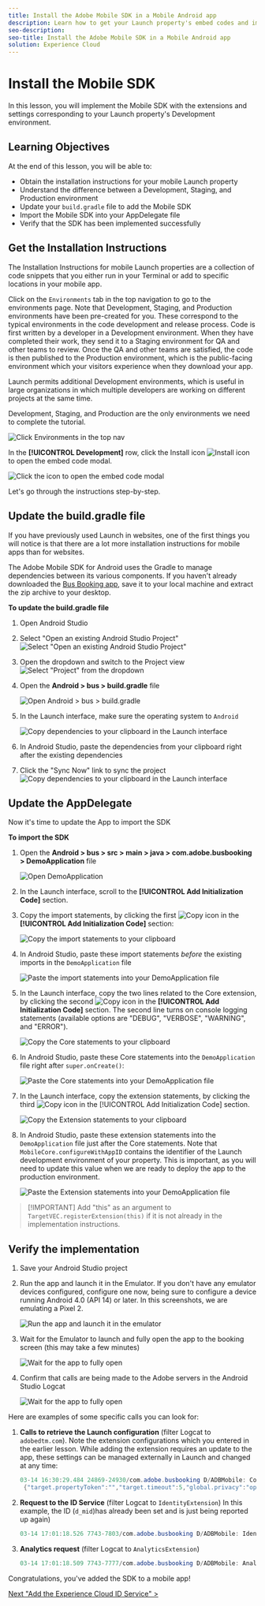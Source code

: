 ```yaml
---
title: Install the Adobe Mobile SDK in a Mobile Android app
description: Learn how to get your Launch property's embed codes and implement them in your website. This lesson is part of the Implementing the Experience Cloud in Mobile Android Applications tutorial.
seo-description:
seo-title: Install the Adobe Mobile SDK in a Mobile Android app
solution: Experience Cloud
---
```


# Install the Mobile SDK

In this lesson, you will implement the Mobile SDK with the extensions and settings corresponding to your Launch property's Development environment.

## Learning Objectives

At the end of this lesson, you will be able to:

* Obtain the installation instructions for your mobile Launch property
* Understand the difference between a Development, Staging, and Production environment
* Update your `build.gradle` file to add the Mobile SDK
* Import the Mobile SDK into your AppDelegate file
* Verify that the SDK has been implemented successfully

## Get the Installation Instructions

The Installation Instructions for mobile Launch properties are a collection of code snippets that you either run in your Terminal or add to specific locations in your mobile app.

Click on the `Environments` tab in the top navigation to go to the environments page. Note that Development, Staging, and Production environments have been pre-created for you. These correspond to the typical environments in the code development and release process. Code is first written by a developer in a Development environment. When they have completed their work, they send it to a Staging environment for QA and other teams to review. Once the QA and other teams are satisfied, the code is then published to the Production environment, which is the public-facing environment  which your visitors experience when they download your app.  

Launch permits additional Development environments, which is useful in large organizations in which multiple developers are working on different projects at the same time.

Development, Staging, and Production are the only environments we need to complete the tutorial.  

![Click Environments in the top nav](images/mobile-launch-environments.png)

In the **[!UICONTROL Development]** row, click the Install icon ![Install icon](images/mobile-launch-installIcon.png) to open the embed code modal.  

   ![Click the icon to open the embed code modal](images/mobile-launch-openEmbedCode.png)

Let's go through the instructions step-by-step.

## Update the build.gradle file

If you have previously used Launch in websites, one of the first things you will notice is that there are a lot more installation instructions for mobile apps than for websites.

The Adobe Mobile SDK for Android uses the Gradle to manage dependencies between its various components. If you haven't already downloaded the [Bus Booking app](https://github.com/Adobe-Marketing-Cloud/busbooking-mobileapps), save it to your local machine and extract the zip archive to your desktop.

**To update the build.gradle file**

1. Open Android Studio
1. Select "Open an existing Android Studio Project"
   ![Select "Open an existing Android Studio Project"](images/android/mobile-launch-install-openProject.png)
1. Open the dropdown and switch to the Project view
   ![Select "Project" from the dropdown](images/android/mobile-launch-install-openProjectView.png)

1. Open the **Android > bus > build.gradle** file

   ![Open Android > bus > build.gradle](images/android/mobile-launch-install-openGradle.png)

1. In the Launch interface, make sure the operating system to `Android`

   ![Copy dependencies to your clipboard in the Launch interface](images/android/mobile-launch-install-copyDependencies.png)

1. In Android Studio, paste the dependencies from your clipboard right after the existing dependencies
1. Click the "Sync Now" link to sync the project
   ![Copy dependencies to your clipboard in the Launch interface](images/android/mobile-launch-install-pasteDependencies.png)

## Update the AppDelegate

Now it's time to update the App to import the SDK

**To import the SDK**

1. Open the **Android > bus > src > main > java > com.adobe.busbooking > DemoApplication** file

   ![Open DemoApplication](images/android/mobile-launch-install-openDemoApplication.png)

1. In the Launch interface, scroll to the **[!UICONTROL Add Initialization Code]** section.
1. Copy the import statements, by clicking the first ![Copy](images/mobile-launch-copyIcon.png) icon in the **[!UICONTROL Add Initialization Code]** section:

   ![Copy the import statements to your clipboard](images/android/mobile-launch-install-copyImports.png)

1. In Android Studio, paste these import statements *before* the existing imports in the `DemoApplication` file

    ![Paste the import statements into your DemoApplication file](images/android/mobile-launch-install-pasteImports.png)

1. In the Launch interface, copy the two lines related to the Core extension, by clicking the second ![Copy](images/mobile-launch-copyIcon.png) icon in the **[!UICONTROL Add Initialization Code]** section. The second line turns on console logging statements (available options are "DEBUG", "VERBOSE", "WARNING", and "ERROR").

   ![Copy the Core statements to your clipboard](images/android/mobile-launch-install-copyCore.png)

1. In Android Studio, paste these Core statements into the `DemoApplication` file right after `super.onCreate()`:

   ![Paste the Core statements into your DemoApplication file](images/android/mobile-launch-install-pasteCore.png)

1. In the Launch interface, copy the extension statements, by clicking the third ![Copy](images/mobile-launch-copyIcon.png) icon in the [!UICONTROL Add Initialization Code] section.

   ![Copy the Extension statements to your clipboard](images/android/mobile-launch-install-copyExtensions.png)

1. In Android Studio, paste these extension statements into the `DemoApplication` file just after the Core statements. Note that `MobileCore.configureWithAppID` contains the identifier of the Launch development environment of your property. This is important, as you will need to update this value when we are ready to deploy the app to the production environment.

   ![Paste the Extension statements into your DemoApplication file](images/android/mobile-launch-install-pasteExtensions.png)

>[!IMPORTANT] Add "this" as an argument to `TargetVEC.registerExtension(this)` if it is not already in the implementation instructions.

## Verify the implementation

1. Save your Android Studio project
1. Run the app and launch it in the Emulator. If you don't have any emulator devices configured, configure one now, being sure to configure a device running Android 4.0 (API 14) or later. In this screenshots, we are emulating a Pixel 2.

   ![Run the app and launch it in the emulator](images/android/mobile-launch-install-buildAndLaunch.png)

1. Wait for the Emulator to launch and fully open the app to the booking screen (this may take a few minutes)

   ![Wait for the app to fully open](images/android/mobile-launch-install-simulator.png)

1. Confirm that calls are being made to the Adobe servers in the Android Studio Logcat

   ![Wait for the app to fully open](images/android/mobile-launch-install-console.png)

Here are examples of some specific calls you can look for:

1. **Calls to retrieve the Launch configuration** (filter Logcat to `adobedtm.com`). Note the extension configurations which you entered in the earlier lesson. While adding the extension requires an update to the app, these settings can be managed externally in Launch and changed at any time:

    ```java
    03-14 16:30:29.484 24869-24930/com.adobe.busbooking D/ADBMobile: ConfigurationExtension - Cached configuration loaded. 
     {"target.propertyToken":"","target.timeout":5,"global.privacy":"optedin","analytics.backdatePreviousSessionInfo":true,"analytics.offlineEnabled":true,"build.environment":"dev","rules.url":"https://assets.adobedtm.com/launch-EN360aefc739b04410816f751a95861744-development-rules.zip","experienceCloud.org":"7ABB3E6A5A7491460A495D61@AdobeOrg","target.clientCode":"techmarketingdemos","target.autoFetch":true,"target.fetchBackground":false,"lifecycle.sessionTimeout":300,"target.environmentId":"busbookingapp","analytics.server":"tmd.sc.omtrdc.net","analytics.rsids":"tmd-mobile-dev1","analytics.batchLimit":0,"property.id":"PRb4881271498b4f2cbaf67d38a8f3891a","global.ssl":true,"analytics.aamForwardingEnabled":true}
    ```

1. **Request to the ID Service** (filter Logcat to `IdentityExtension`) In this example, the ID (`d_mid`)has already been set and is just being reported up again)

    ```java
   03-14 17:01:18.526 7743-7803/com.adobe.busbooking D/ADBMobile: IdentityExtension - Sending request (https://dpm.demdex.net/id?d_mid=59651426340521082405908216148091920022&d_ver=2&d_orgid=7ABB3E6A5A7491460A495D61%40AdobeOrg)
    ```

1. **Analytics request** (filter Logcat to `AnalyticsExtension`)

    ```java
   03-14 17:01:18.509 7743-7777/com.adobe.busbooking D/ADBMobile: AnalyticsExtension - Sending Analytics ID call (https://tmd.sc.omtrdc.net/id?mcorgid=7ABB3E6A5A7491460A495D61%40AdobeOrg&mid=59651426340521082405908216148091920022)
    ```

Congratulations, you've added the SDK to a mobile app!

[Next "Add the Experience Cloud ID Service" >](id-service.md)